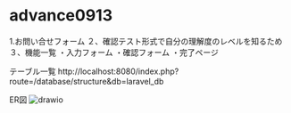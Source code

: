 # advance0913
1.お問い合せフォーム
２、確認テスト形式で自分の理解度のレベルを知るため
３、機能一覧
・入力フォーム
・確認フォーム
・完了ページ

テーブル一覧
http://localhost:8080/index.php?route=/database/structure&db=laravel_db

ER図
![drawio](https://github.com/kawabata0308/advance0913/assets/134264565/5330fc92-e15b-43c6-aae4-c78d3ac8d52e)
